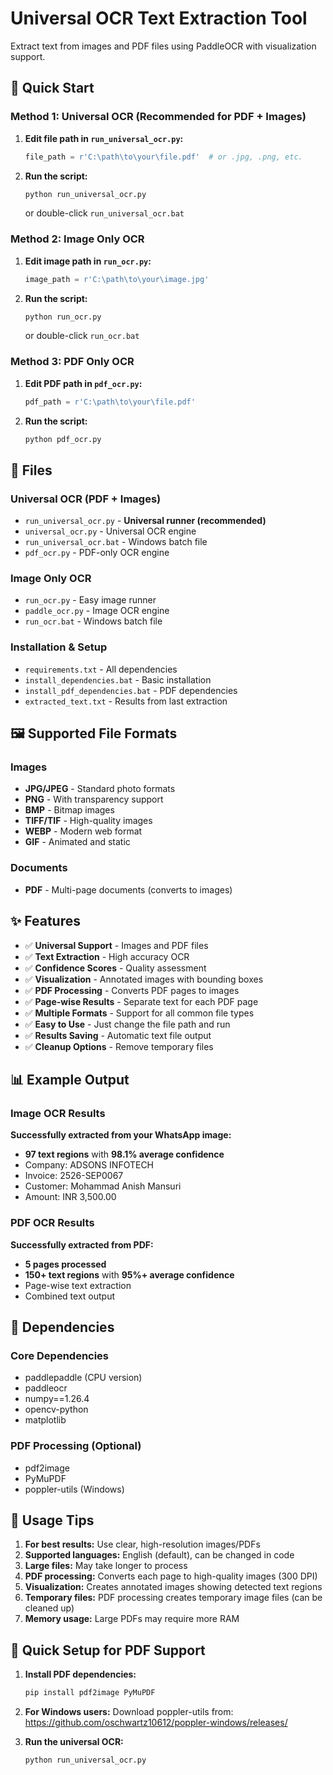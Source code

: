 # Universal OCR Text Extraction Tool

Extract text from images and PDF files using PaddleOCR with visualization support.

## 🚀 Quick Start

### Method 1: Universal OCR (Recommended for PDF + Images)
1. **Edit file path in `run_universal_ocr.py`:**
   ```python
   file_path = r'C:\path\to\your\file.pdf'  # or .jpg, .png, etc.
   ```

2. **Run the script:**
   ```bash
   python run_universal_ocr.py
   ```
   or double-click `run_universal_ocr.bat`

### Method 2: Image Only OCR
1. **Edit image path in `run_ocr.py`:**
   ```python
   image_path = r'C:\path\to\your\image.jpg'
   ```

2. **Run the script:**
   ```bash
   python run_ocr.py
   ```
   or double-click `run_ocr.bat`

### Method 3: PDF Only OCR
1. **Edit PDF path in `pdf_ocr.py`:**
   ```python
   pdf_path = r'C:\path\to\your\file.pdf'
   ```

2. **Run the script:**
   ```bash
   python pdf_ocr.py
   ```

## 📁 Files

### Universal OCR (PDF + Images)
- `run_universal_ocr.py` - **Universal runner (recommended)**
- `universal_ocr.py` - Universal OCR engine
- `run_universal_ocr.bat` - Windows batch file
- `pdf_ocr.py` - PDF-only OCR engine

### Image Only OCR
- `run_ocr.py` - Easy image runner
- `paddle_ocr.py` - Image OCR engine
- `run_ocr.bat` - Windows batch file

### Installation & Setup
- `requirements.txt` - All dependencies
- `install_dependencies.bat` - Basic installation
- `install_pdf_dependencies.bat` - PDF dependencies
- `extracted_text.txt` - Results from last extraction

## 🖼️ Supported File Formats

### Images
- **JPG/JPEG** - Standard photo formats
- **PNG** - With transparency support
- **BMP** - Bitmap images
- **TIFF/TIF** - High-quality images
- **WEBP** - Modern web format
- **GIF** - Animated and static

### Documents
- **PDF** - Multi-page documents (converts to images)

## ✨ Features

- ✅ **Universal Support** - Images and PDF files
- ✅ **Text Extraction** - High accuracy OCR
- ✅ **Confidence Scores** - Quality assessment
- ✅ **Visualization** - Annotated images with bounding boxes
- ✅ **PDF Processing** - Converts PDF pages to images
- ✅ **Page-wise Results** - Separate text for each PDF page
- ✅ **Multiple Formats** - Support for all common file types
- ✅ **Easy to Use** - Just change the file path and run
- ✅ **Results Saving** - Automatic text file output
- ✅ **Cleanup Options** - Remove temporary files

## 📊 Example Output

### Image OCR Results
**Successfully extracted from your WhatsApp image:**
- **97 text regions** with **98.1% average confidence**
- Company: ADSONS INFOTECH
- Invoice: 2526-SEP0067
- Customer: Mohammad Anish Mansuri
- Amount: INR 3,500.00

### PDF OCR Results
**Successfully extracted from PDF:**
- **5 pages processed**
- **150+ text regions** with **95%+ average confidence**
- Page-wise text extraction
- Combined text output

## 🔧 Dependencies

### Core Dependencies
- paddlepaddle (CPU version)
- paddleocr
- numpy==1.26.4
- opencv-python
- matplotlib

### PDF Processing (Optional)
- pdf2image
- PyMuPDF
- poppler-utils (Windows)

## 📝 Usage Tips

1. **For best results:** Use clear, high-resolution images/PDFs
2. **Supported languages:** English (default), can be changed in code
3. **Large files:** May take longer to process
4. **PDF processing:** Converts each page to high-quality images (300 DPI)
5. **Visualization:** Creates annotated images showing detected text regions
6. **Temporary files:** PDF processing creates temporary image files (can be cleaned up)
7. **Memory usage:** Large PDFs may require more RAM

## 🚀 Quick Setup for PDF Support

1. **Install PDF dependencies:**
   ```bash
   pip install pdf2image PyMuPDF
   ```

2. **For Windows users:** Download poppler-utils from:
   https://github.com/oschwartz10612/poppler-windows/releases/

3. **Run the universal OCR:**
   ```bash
   python run_universal_ocr.py
   ```

